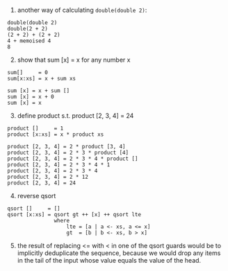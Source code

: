 1. another way of calculating `double(double 2)`:
```
double(double 2)
double(2 + 2)
(2 + 2) + (2 + 2)
4 + memoised 4
8
```

2. show that sum [x] = x for any number x
```
sum[]     = 0
sum[x:xs] = x + sum xs

sum [x] = x + sum []
sum [x] = x + 0
sum [x] = x
```

3. define product s.t. product [2, 3, 4] = 24
```
product []     = 1
product [x:xs] = x * product xs

product [2, 3, 4] = 2 * product [3, 4]
product [2, 3, 4] = 2 * 3 * product [4]
product [2, 3, 4] = 2 * 3 * 4 * product []
product [2, 3, 4] = 2 * 3 * 4 * 1
product [2, 3, 4] = 2 * 3 * 4
product [2, 3, 4] = 2 * 12
product [2, 3, 4] = 24
```

4. reverse qsort
```
qsort []     = []
qsort [x:xs] = qsort gt ++ [x] ++ qsort lte 
               where
                   lte = [a | a <- xs, a <= x]
                   gt  = [b | b <- xs, b > x]
```

5. the result of replacing <= with < in one of the qsort guards would
be to implicitly deduplicate the sequence, because we would drop any
items in the tail of the input whose value equals the value of the head.
